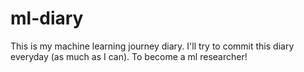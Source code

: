 # ml-diary
This is my machine learning journey diary. I'll try to commit this diary everyday (as much as I can). To become a ml researcher!
